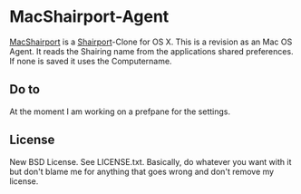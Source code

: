# MacShairport-Agent
[MacShairport](https://github.com/joshaber/MacShairport) is a [Shairport](https://github.com/albertz/shairport)-Clone for OS X. This is a revision as an Mac OS Agent. It reads the Shairing name from the applications shared preferences. If none is saved it uses the Computername.

## Do to
At the moment I am working on a prefpane for the settings. 

## License
New BSD License. See LICENSE.txt. Basically, do whatever you want with it but don't blame me for anything that goes wrong and don't remove my license.

